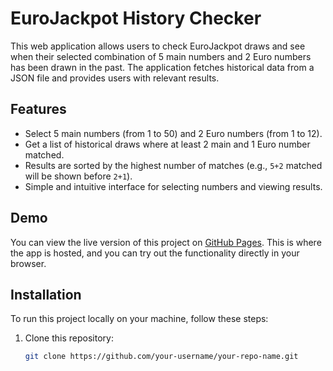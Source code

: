 # EuroJackpot History Checker

This web application allows users to check EuroJackpot draws and see when their selected combination of 5 main numbers and 2 Euro numbers has been drawn in the past. The application fetches historical data from a JSON file and provides users with relevant results.

## Features
- Select 5 main numbers (from 1 to 50) and 2 Euro numbers (from 1 to 12).
- Get a list of historical draws where at least 2 main and 1 Euro number matched.
- Results are sorted by the highest number of matches (e.g., `5+2` matched will be shown before `2+1`).
- Simple and intuitive interface for selecting numbers and viewing results.

## Demo

You can view the live version of this project on [GitHub Pages](https://simo061991.github.io/eurojackpot-history-checker). This is where the app is hosted, and you can try out the functionality directly in your browser.

## Installation

To run this project locally on your machine, follow these steps:

1. Clone this repository:
   ```bash
   git clone https://github.com/your-username/your-repo-name.git
